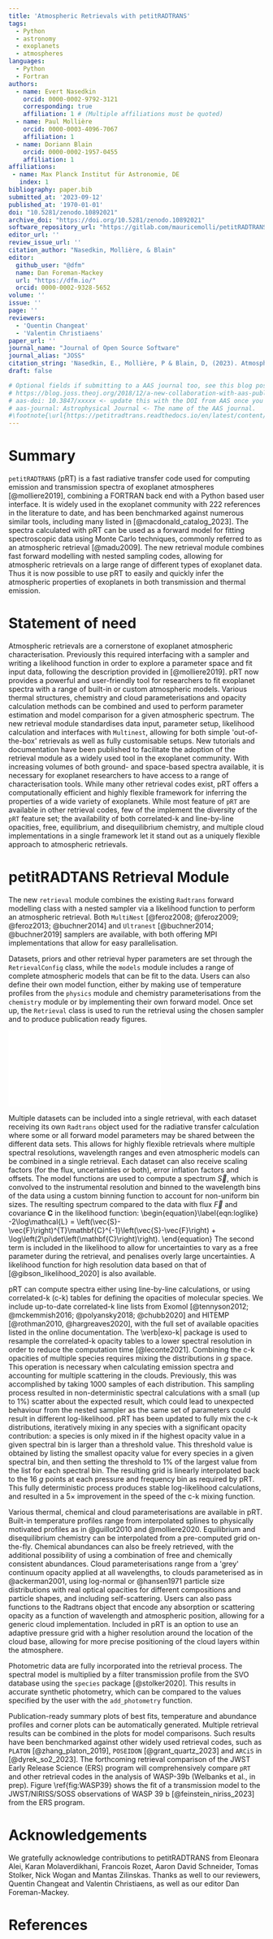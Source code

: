 ```yaml
---
title: 'Atmospheric Retrievals with petitRADTRANS'
tags:
  - Python
  - astronomy
  - exoplanets
  - atmospheres
languages:
  - Python
  - Fortran
authors:
  - name: Evert Nasedkin
    orcid: 0000-0002-9792-3121
    corresponding: true
    affiliation: 1 # (Multiple affiliations must be quoted)
  - name: Paul Mollière
    orcid: 0000-0003-4096-7067
    affiliation: 1
  - name: Doriann Blain
    orcid: 0000-0002-1957-0455
    affiliation: 1
affiliations:
 - name: Max Planck Institut für Astronomie, DE
   index: 1
bibliography: paper.bib
submitted_at: '2023-09-12'
published_at: '1970-01-01'
doi: "10.5281/zenodo.10892021"
archive_doi: "https://doi.org/10.5281/zenodo.10892021"
software_repository_url: "https://gitlab.com/mauricemolli/petitRADTRANS"
editor_url: ''
review_issue_url: ''
citation_author: "Nasedkin, Mollière, & Blain"
editor:
  github_user: "@dfm"
  name: Dan Foreman-Mackey
  url: "https://dfm.io/"
  orcid: 0000-0002-9328-5652
volume: ''
issue: ''
page: ''
reviewers:
  - 'Quentin Changeat'
  - 'Valentin Christiaens'
paper_url: ''
journal_name: "Journal of Open Source Software"
journal_alias: "JOSS"
citation_string: 'Nasedkin, E., Mollière, P & Blain, D, (2023). Atmospheric Retrievals with petitRADTRANS. Journal of Open Source Software'
draft: false

# Optional fields if submitting to a AAS journal too, see this blog post:
# https://blog.joss.theoj.org/2018/12/a-new-collaboration-with-aas-publishing
# aas-doi: 10.3847/xxxxx <- update this with the DOI from AAS once you know it.
# aas-journal: Astrophysical Journal <- The name of the AAS journal.
#\footnote{\url{https://petitradtrans.readthedocs.io/en/latest/content/notebooks/pRT_Retrieval_Example.html}}. 
---
```


# Summary

`petitRADTRANS` (pRT) is a fast radiative transfer code used for computing emission and transmission spectra of exoplanet atmospheres [@molliere2019], combining a FORTRAN back end with a Python based user interface.
It is widely used in the exoplanet community with 222 references in the literature to date, and has been benchmarked against numerous similar tools, including many listed in [@macdonald_catalog_2023].
The spectra calculated with pRT can be used as a forward model for fitting spectroscopic data using Monte Carlo techniques, commonly referred to as an atmospheric retrieval [@madu2009].
The new retrieval module combines fast forward modelling with nested sampling codes, allowing for atmospheric retrievals on a large range of different types of exoplanet data.
Thus it is now possible to use pRT to easily and quickly infer the atmospheric properties of exoplanets in both transmission and thermal emission.

# Statement of need
Atmospheric retrievals are a cornerstone of exoplanet atmospheric characterisation.
Previously this required interfacing with a sampler and writing a likelihood function in order to explore a parameter space and fit input data, following the description provided in [@molliere2019].
pRT now provides a powerful and user-friendly tool for researchers to fit exoplanet spectra with a range of built-in or custom atmospheric models.
Various thermal structures, chemistry and cloud parameterisations and opacity calculation methods can be combined and used to perform parameter estimation and model comparison for a given atmospheric spectrum.
The new retrieval module standardises data input, parameter setup, likelihood calculation and interfaces with `Multinest`, allowing for both simple 'out-of-the-box' retrievals as well as fully customisable setups.
New tutorials and documentation have been published to facilitate the adoption of the retrieval module as a widely used tool in the exoplanet community.
With increasing volumes of both ground- and space-based spectra available, it is necessary for exoplanet researchers to have access to a range of characterisation tools.
While many other retrieval codes exist, pRT offers a computationally efficient and highly flexible framework for inferring the properties of a wide variety of exoplanets.
While most feature of `pRT` are available in other retrieval codes, few of the implement the diversity of the `pRT` feature set; the availability of both correlated-k and line-by-line opacities, free, equilibrium, and disequilibrium chemistry, and multiple cloud implementations in a single framework let it stand out as a uniquely flexible approach to atmospheric retrievals.

# petitRADTANS Retrieval Module
The new `retrieval` module combines the existing `Radtrans` forward modelling class with a nested sampler via a likelihood function to perform an atmospheric retrieval.
Both `MultiNest` [@feroz2008; @feroz2009; @feroz2013; @buchner2014] and `Ultranest` [@buchner2014; @buchner2019] samplers are available, with both offering MPI implementations that allow for easy parallelisation.

Datasets, priors and other retrieval hyper parameters are set through the `RetrievalConfig` class, while the `models` module includes a range of complete atmospheric models that can be fit to the data.
Users can also define their own model function, either by making use of temperature profiles from the `physics` module and chemistry parameterisations from the `chemistry` module or by implementing their own forward model. 
Once set up, the `Retrieval` class is used to run the retrieval using the chosen sampler and to produce publication ready figures.

![Typical example of default pRT outputs. This highlights the fit of a transmission spectrum model to JWST/NIRISS/SOSS data of WASP 39 b as part of the Transiting Early Release Science program.\label{fig:WASP39}](WASP39b_NIRISSSOSSO1_typical_bestfit_spec.pdf)

Multiple datasets can be included into a single retrieval, with each dataset receiving its own `Radtrans` object used for the radiative transfer calculation where some or all forward model parameters may be shared between the different data sets.
This allows for highly flexible retrievals where multiple spectral resolutions, wavelength ranges and even atmospheric models can be combined in a single retrieval.
Each dataset can also receive scaling factors (for the flux, uncertainties or both), error inflation factors and offsets.
The model functions are used to compute a spectrum $\vec{S}$, which is convolved to the instrumental resolution and binned to the wavelength bins of the data using a custom binning function to account for non-uniform bin sizes.
The resulting spectrum compared to the data with flux $\vec{F}$ and covariance $\mathbf{C}$ in the likelihood function:
\begin{equation}\label{eqn:loglike}
    -2\log\mathcal{L} = \left(\vec{S}-\vec{F}\right)^{T}\mathbf{C}^{-1}\left(\vec{S}-\vec{F}\right) + \log\left(2\pi\det\left(\mathbf{C}\right)\right).
\end{equation}
The second term is included in the likelihood to allow for uncertainties to vary as a free parameter during the retrieval, and penalises overly large uncertainties.
A likelihood function for high resolution data based on that of [@gibson_likelihood_2020] is also available.

pRT can compute spectra either using line-by-line calculations, or using correlated-k (c-k) tables for defining the opacities of molecular species.
We include up-to-date correlated-k line lists from Exomol [@tennyson2012; @mckemmish2016; @polyansky2018; @chubb2020] and HITEMP [@rothman2010, @hargreaves2020], with the full set of available opacities listed in the online documentation.
The \verb|exo-k| package is used to resample the correlated-k opacity tables to a lower spectral resolution in order to reduce the computation time [@leconte2021].
Combining the c-k opacities of multiple species requires mixing the distributions in $g$ space. 
This operation is necessary when calculating emission spectra and accounting for multiple scattering in the clouds.
Previously, this was accomplished by taking 1000 samples of each distribution.
This sampling process resulted in non-deterministic spectral calculations with a small (up to 1%) scatter about the expected result, which could lead to unexpected behaviour from the nested sampler as the same set of parameters could result in different log-likelihood.
pRT has been updated to fully mix the c-k distributions, iteratively mixing in any species with a significant opacity contribution: a species is only mixed in if the highest opacity value in a given spectral bin is larger than a threshold value. 
This threshold value is obtained by listing the smallest opacity value for every species in a given spectral bin, and then setting the threshold to 1% of the largest value from the list for each spectral bin.
The resulting grid is linearly interpolated back to the 16 $g$ points at each pressure and frequency bin as required by pRT.
This fully deterministic process produces stable log-likelihood calculations, and resulted in a 5$\times$ improvement in the speed of the c-k mixing function.

Various thermal, chemical and cloud parameterisations are available in pRT.
Built-in temperature profiles range from interpolated splines to physically motivated profiles as in @guillot2010 and @molliere2020.
Equilibrium and disequilibrium chemistry can be interpolated from a pre-computed grid on-the-fly.
Chemical abundances can also be freely retrieved, with the additional possibility of using a combination of free and chemically consistent abundances.
Cloud parameterisations range from a 'grey' continuum opacity applied at all wavelengths, to clouds parameterised as in @ackerman2001, using log-normal or @hansen1971 particle size distributions with real optical opacities for different compositions and particle shapes, and including self-scattering.
Users can also pass functions to the Radtrans object that encode any absorption or scattering opacity as a function of wavelength and atmospheric position, allowing for a generic cloud implementation.
Included in pRT is an option to use an adaptive pressure grid with a higher resolution around the location of the cloud base, allowing for more precise positioning of the cloud layers within the atmosphere. 

Photometric data are fully incorporated into the retrieval process.
The spectral model is multiplied by a filter transmission profile from the SVO database using the `species` package [@stolker2020].
This results in accurate synthetic photometry, which can be compared to the values specified by the user with the `add_photometry` function.

Publication-ready summary plots of best fits, temperature and abundance profiles and corner plots can be automatically generated.
Multiple retrieval results can be combined in the plots for model comparisons.
Such results have been benchmarked against other widely used retrieval codes, such as `PLATON` [@zhang_platon_2019], `POSEIDON` [@grant_quartz_2023] and `ARCiS` in [@dyrek_so2_2023].
The forthcoming retrieval comparison of the JWST Early Release Science (ERS) program will comprehensively compare `pRT` and other retrieval codes in the analysis of WASP-39b (Welbanks et al., in prep).
Figure \ref{fig:WASP39} shows the fit of a transmission model to the JWST/NIRISS/SOSS observations of WASP 39 b [@feinstein_niriss_2023] from the ERS program.



# Acknowledgements

We gratefully acknowledge contributions to petitRADTRANS from Eleonara Alei, Karan Molaverdikhani, Francois Rozet, Aaron David Schneider, Tomas Stolker, Nick Wogan and Mantas Zilinskas. 
Thanks as well to our reviewers, Quentin Changeat and Valentin Christiaens, as well as our editor Dan Foreman-Mackey.

# References
